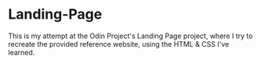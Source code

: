 # Landing-Page
This is my attempt at the Odin Project's Landing Page project, where I try to recreate the provided reference website, using the HTML & CSS I've learned.